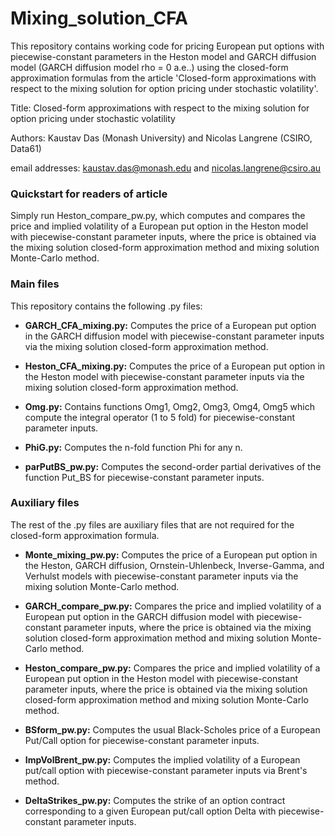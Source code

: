 # Mixing_solution_CFA
This repository contains working code for pricing European put options with piecewise-constant parameters in the Heston model and GARCH diffusion model (GARCH diffusion model rho = 0 a.e..) using the closed-form approximation formulas from the article 'Closed-form approximations with respect to the mixing solution for option pricing under stochastic volatility'. 

Title: Closed-form approximations with respect to the mixing solution for option pricing under stochastic volatility

Authors: Kaustav Das (Monash University) and Nicolas Langrene (CSIRO, Data61)

email addresses: kaustav.das@monash.edu and nicolas.langrene@csiro.au




### Quickstart for readers of article

Simply run Heston_compare_pw.py, which computes and compares the price and implied volatility of a European put option in the Heston model with piecewise-constant parameter inputs, where the price is obtained via the mixing solution closed-form approximation method and mixing solution Monte-Carlo method.



### Main files 
This repository contains the following .py files:

- **GARCH_CFA_mixing.py:**
  Computes the price of a European put option in the GARCH diffusion model with piecewise-constant parameter inputs via the mixing solution closed-form approximation method.
  
- **Heston_CFA_mixing.py:**
    Computes the price of a European put option in the Heston model with piecewise-constant parameter inputs via the mixing solution closed-form approximation method.
    
- **Omg.py:**
  Contains functions Omg1, Omg2, Omg3, Omg4, Omg5 which compute the integral operator (1 to 5 fold) for piecewise-constant parameter inputs.
  
- **PhiG.py:**
  Computes the n-fold function Phi for any n.
  
- **parPutBS_pw.py:**
  Computes the second-order partial derivatives of the function Put_BS for piecewise-constant parameter inputs.
  




### Auxiliary files
The rest of the .py files are auxiliary files that are not required for the closed-form approximation formula.

  - **Monte_mixing_pw.py:**
    Computes the price of a European put option in the Heston, GARCH diffusion, Ornstein-Uhlenbeck, Inverse-Gamma, and Verhulst models with piecewise-constant parameter inputs via the mixing solution Monte-Carlo method.
  
- **GARCH_compare_pw.py:**
    Compares the price and implied volatility of a European put option in the GARCH diffusion model with piecewise-constant parameter inputs, where the price is obtained via the mixing solution closed-form approximation method and mixing solution Monte-Carlo method.
   
- **Heston_compare_pw.py:**
    Compares the price and implied volatility of a European put option in the Heston model with piecewise-constant parameter inputs, where the price is obtained via the mixing solution closed-form approximation method and mixing solution Monte-Carlo method.
    
- **BSform_pw.py:** 
  Computes the usual Black-Scholes price of a European Put/Call option for piecewise-constant parameter inputs.
  
- **ImpVolBrent_pw.py:** 
  Computes the implied volatility of a European put/call option with piecewise-constant parameter inputs via Brent's method. 
  
- **DeltaStrikes_pw.py:**
  Computes the strike of an option contract corresponding to a given European put/call option Delta with piecewise-constant parameter inputs.
